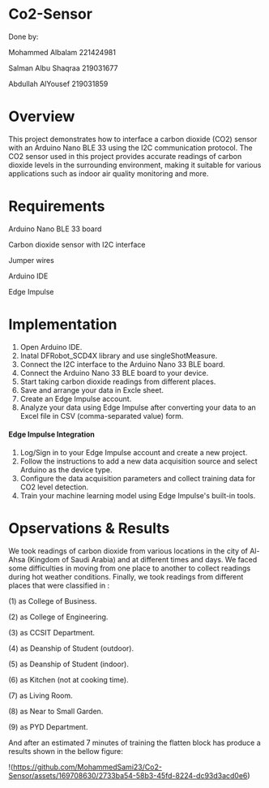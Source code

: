 # Co2-Sensor
Done by: 

Mohammed Albalam  221424981

Salman Albu Shaqraa 219031677

Abdullah AlYousef 219031859

# Overview
This project demonstrates how to interface a carbon dioxide (CO2) sensor with an Arduino Nano BLE 33 using the I2C communication protocol. The CO2 sensor used in this project provides accurate readings of carbon dioxide levels in the surrounding environment, making it suitable for various applications such as indoor air quality monitoring and more.
# Requirements
Arduino Nano BLE 33 board

Carbon dioxide sensor with I2C interface

Jumper wires

Arduino IDE

Edge Impulse

# Implementation
1. Open Arduino IDE.
2. Inatal DFRobot_SCD4X library and use singleShotMeasure.
3. Connect the I2C interface to the Arduino Nano 33 BLE board.
4. Connect the Arduino Nano 33 BLE board to your device.
5. Start taking carbon dioxide readings from different places.
6. Save and arrange your data in Excle sheet.
7. Create an Edge Impulse account.
8. Analyze your data using Edge Impulse after converting your data to an Excel file in CSV (comma-separated value) form.

 #### Edge Impulse Integration
   1. Log/Sign in to your Edge Impulse account and create a new project.
   2. Follow the instructions to add a new data acquisition source and select Arduino as the device type.
   3. Configure the data acquisition parameters and collect training data for CO2 level detection.
   4. Train your machine learning model using Edge Impulse's built-in tools.

 # Opservations & Results 
 We took readings of carbon dioxide from various locations in the city of Al-Ahsa (Kingdom of Saudi Arabia) and at different times and days. We faced some difficulties in moving from one place to another to collect readings during hot weather conditions. Finally, we took readings from different places that were classified in :
 
 (1) as College of Business.
 
 (2) as College of Engineering.
 
 (3) as CCSIT Department.
 
 (4) as Deanship of Student (outdoor).
 
 (5) as Deanship of Student (indoor).
 
 (6) as Kitchen (not at cooking time).
 
 (7) as Living Room.
 
 (8) as Near to Small Garden.
 
 (9) as PYD Department.
 

 And after an estimated 7 minutes of training the flatten block has produce a results shown in the bellow figure:

 !(https://github.com/MohammedSami23/Co2-Sensor/assets/169708630/2733ba54-58b3-45fd-8224-dc93d3acd0e6)

 
 

   
